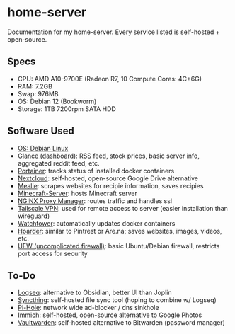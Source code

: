 # home-server
Documentation for my home-server. Every service listed is self-hosted + open-source.

## Specs
* CPU: AMD A10-9700E (Radeon R7, 10 Compute Cores: 4C+6G)
* RAM: 7.2GB
* Swap: 976MB
* OS: Debian 12 (Bookworm)
* Storage: 1TB 7200rpm SATA HDD


## Software Used
* [OS: Debian Linux](https://github.com/debian)
* [Glance (dashboard)](https://github.com/glanceapp/glance): RSS feed, stock prices, basic server info, aggregated reddit feed, etc.
* [Portainer](https://github.com/portainer/portainer): tracks status of installed docker containers
* [Nextcloud](https://github.com/nextcloud/docker): self-hosted, open-source Google Drive alternative
* [Mealie](https://github.com/mealie-recipes/mealie): scrapes websites for recipie information, saves recipies
* [Minecraft-Server](https://github.com/itzg/docker-minecraft-server): hosts Minecraft server
* [NGINX Proxy Manager](https://github.com/NginxProxyManager/nginx-proxy-manager): routes traffic and handles ssl
* [Tailscale VPN](https://github.com/tailscale/tailscale): used for remote access to server (easier installation than wireguard)
* [Watchtower](https://github.com/containrrr/watchtower): automatically updates docker containers
* [Hoarder](https://github.com/hoarder-app/hoarder): similar to Pintrest or Are.na; saves websites, images, videos, etc.
* [UFW (uncomplicated firewall)](https://help.ubuntu.com/community/UFW): basic Ubuntu/Debian firewall, restricts port access for security

## To-Do
* [Logseq](https://github.com/logseq/logseq): alternative to Obsidian, better UI than Joplin
* [Syncthing](https://github.com/syncthing/syncthing): self-hosted file sync tool (hoping to combine w/ Logseq)
* [Pi-Hole](https://github.com/pi-hole/pi-hole): network wide ad-blocker / dns sinkhole
* [Immich](https://github.com/immich-app/immich): self-hosted, open-source alternative to Google Photos
* [Vaultwarden](https://github.com/dani-garcia/vaultwarden): self-hosted alternative to Bitwarden (password manager)
